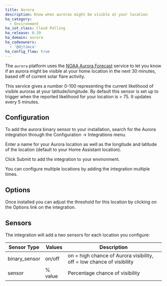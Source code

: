 ```yaml
---
title: Aurora
description: Know when auroras might be visible at your location
ha_category:
  - Environment
ha_iot_class: Cloud Polling
ha_release: 0.39
ha_domain: aurora
ha_codeowners:
  - '@djtimca'
ha_config_flow: true
---
```


The `aurora` platform uses the [NOAA Aurora Forecast](https://www.swpc.noaa.gov/products/aurora-30-minute-forecast) service to let you know if an aurora might be visible at your home location in the next 30 minutes, based off of current solar flare activity.

This service gives a number 0-100 representing the current likelihood of visible auroras at your latitude/longitude. By default this sensor is set up to trigger when the reported likelihood for your location is > 75. It updates every 5 minutes.

## Configuration

To add the aurora binary sensor to your installation, search for the Aurora integration through the Configuration -> Integrations menu.

Enter a name for your Aurora location as well as the longitude and latitude of the location (default to your Home Assistant location).

Click Submit to add the integration to your environment.

You can configure multiple locations by adding the integration multiple times.

## Options

Once installed you can adjust the threshold for this location by clicking on the Options link on the integration.

## Sensors

The integration will add a two sensors for each location you configure:

|Sensor Type|Values|Description|
|-|-|-|
|binary_sensor|on/off|on = high chance of Aurora visibility, off = low chance of visibility|
|sensor|% value|Percentage chance of visibility|
